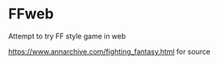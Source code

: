 # FFweb
Attempt to try FF style game in web

https://www.annarchive.com/fighting_fantasy.html for source
